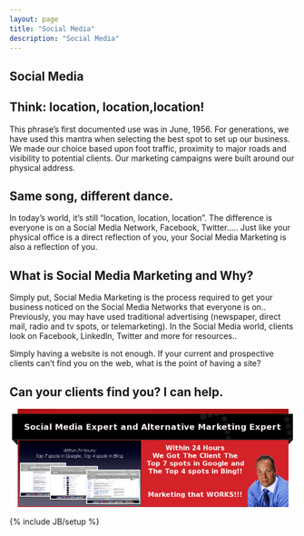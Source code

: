 ```yaml
---
layout: page
title: "Social Media"
description: "Social Media"
---
```


## Social Media

## Think: location, location,location!

This phrase’s first documented use was in June, 1956. For generations, we have used this mantra when selecting the best spot to set up our business. We made our choice based upon foot traffic, proximity to major roads and visibility to potential clients. Our marketing campaigns were built around our physical address.

## Same song, different dance.

In today’s world, it’s still “location, location, location”. The difference is everyone is on a Social Media Network, Facebook, Twitter…..  Just like your physical office is a direct reflection of you, your Social Media Marketing is also a reflection of you.

## What is Social Media Marketing and Why?

Simply put, Social Media Marketing is the process required to get your business noticed on the Social Media Networks that everyone is on.. Previously, you may have used traditional advertising (newspaper, direct mail, radio and tv spots, or telemarketing). In the Social Media world, clients look on Facebook, Linkedln, Twitter and more for resources..

Simply having a website is not enough. If your current and prospective clients can’t find you on the web, what is the point of having a site?

## Can your clients find you?  I can help.

<div style="text-align: center">
<img src="images/24hours-banner.jpg" alt="Social Media with Johnathan Mark Smith">
</div>

{% include JB/setup %}
